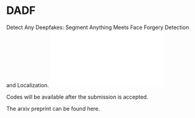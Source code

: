 # DADF
Detect Any Deepfakes: Segment Anything Meets Face Forgery Detection and Localization.
![contents](./contents.pdf)


Codes will be available after the submission is accepted.

The arxiv preprint can be found here.

